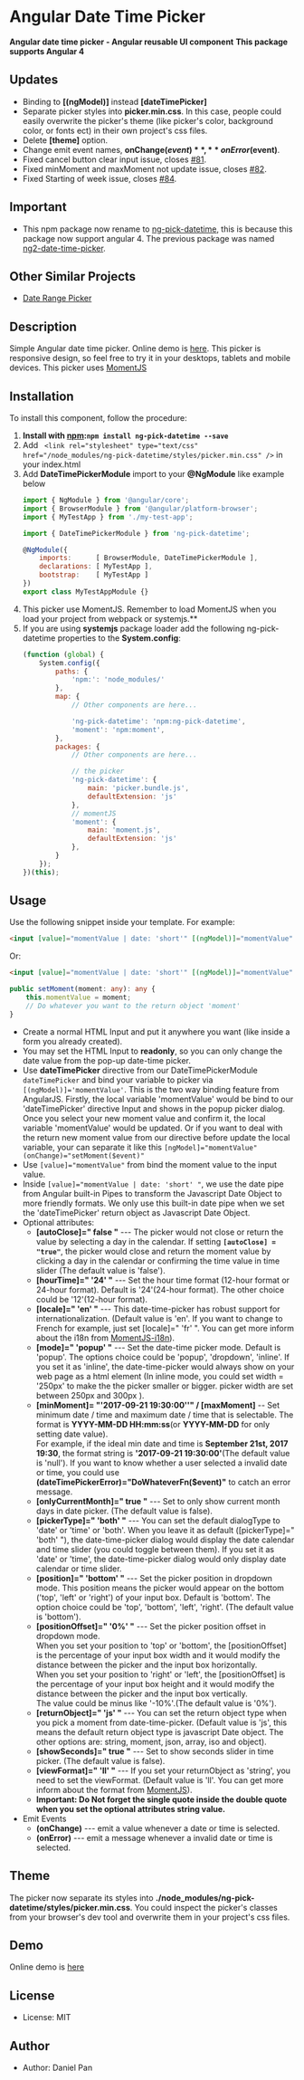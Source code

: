 
# Angular Date Time Picker

**Angular date time picker - Angular reusable UI component**
**This package supports Angular 4**

## Updates
* Binding to **[(ngModel)]** instead **[dateTimePicker]**
* Separate picker styles into **picker.min.css**. In this case, people could easily overwrite the 
    picker's theme (like picker's color, background color, or fonts ect) in their own project's css files.
* Delete **[theme]** option.
* Change emit event names, **onChange($event)**, **onError($event)**.
* Fixed cancel button clear input issue, closes [#81](https://github.com/DanielYKPan/date-time-picker/issues/81).
* Fixed minMoment and maxMoment not update issue, closes [#82](https://github.com/DanielYKPan/date-time-picker/issues/82).
* Fixed Starting of week issue, closes [#84](https://github.com/DanielYKPan/date-time-picker/issues/84).

## Important
* This npm package now rename to [ng-pick-datetime](https://www.npmjs.com/package/ng-pick-datetime), this is because this package now support angular 4. The previous package was named [ng2-date-time-picker](https://www.npmjs.com/package/ng2-date-time-picker).

## Other Similar Projects

* [Date Range Picker](https://github.com/DanielYKPan/date-range-picker)

## Description
Simple Angular date time picker. Online demo is [here](https://danielykpan.github.io/date-time-picker/). 
This picker is responsive design, so feel free to try it in your desktops, tablets and mobile devices. 
This picker uses [MomentJS](http://momentjs.com/)

## Installation

To install this component, follow the procedure:

1. __Install with [npm](https://www.npmjs.com):`npm install ng-pick-datetime --save`__
2. Add ``` <link rel="stylesheet" type="text/css" href="/node_modules/ng-pick-datetime/styles/picker.min.css" />``` in your index.html
3. Add __DateTimePickerModule__ import to your __@NgModule__ like example below
    ```js
    import { NgModule } from '@angular/core';
    import { BrowserModule } from '@angular/platform-browser';
    import { MyTestApp } from './my-test-app';

    import { DateTimePickerModule } from 'ng-pick-datetime';

    @NgModule({
        imports:      [ BrowserModule, DateTimePickerModule ],
        declarations: [ MyTestApp ],
        bootstrap:    [ MyTestApp ]
    })
    export class MyTestAppModule {}
    ```
4. This picker use MomentJS. Remember to load MomentJS when you load your project from webpack or systemjs.**
5. If you are using __systemjs__ package loader add the following ng-pick-datetime properties to the __System.config__:
    ```js
    (function (global) {
        System.config({
            paths: {
                'npm:': 'node_modules/'
            },
            map: {
                // Other components are here...

                'ng-pick-datetime': 'npm:ng-pick-datetime',
                'moment': 'npm:moment',
            },
            packages: {
                // Other components are here...

				// the picker
                'ng-pick-datetime': {
                    main: 'picker.bundle.js',
                    defaultExtension: 'js'
                },
                // momentJS
                'moment': {
	                main: 'moment.js',
	                defaultExtension: 'js'
	            },
            }
        });
    })(this);
    ```

## Usage

Use the following snippet inside your template. For example:

```html
<input [value]="momentValue | date: 'short'" [(ngModel)]="momentValue" dateTimePicker />
```
<p>Or:</p>

```html
<input [value]="momentValue | date: 'short'" [(ngModel)]="momentValue" dateTimePicker (onChange)="setMoment($event)" />
```
```typescript
public setMoment(moment: any): any {
    this.momentValue = moment;
    // Do whatever you want to the return object 'moment'
}
```

 * Create a normal HTML Input and put it anywhere you want (like inside a form you already created). 
 * You may set the HTML Input to **readonly**, so you can only change the date value from the pop-up date-time picker.
 * Use **dateTimePicker** directive from our DateTimePickerModule `dateTimePicker` and bind your variable to picker via `[(ngModel)]='momentValue'`. 
    This is the two way binding feature from AngularJS.
    Firstly, the local variable 'momentValue' would be bind to our 'dateTimePicker' directive Input and shows in the popup picker dialog.
    Once you select your new moment value and confirm it, the local variable 'momentValue' would be updated. Or if you want to deal
    with the return new moment value from our directive before update the local variable, your can separate it like this `[ngModel]="momentValue" (onChange)="setMoment($event)"`
 * Use `[value]="momentValue"` from bind the moment value to the input value. 
 * Inside `[value]="momentValue | date: 'short' "`, we use the date pipe from Angular built-in Pipes to transform the Javascript Date Object to more friendly formats.
    We only use this built-in date pipe when we set the 'dateTimePicker' return object as Javascript Date Object.
 * Optional attributes:
    * **[autoClose]=" false "** --- The picker would not close or return the value by selecting a day in the calendar. 
        If setting __`[autoClose] = "true"`__, the picker would close and return the moment value by clicking a day in the calendar or confirming the time value in time slider 
        (The default value is 'false').
    * **[hourTime]=" '24' "** --- Set the hour time format (12-hour format or 24-hour format). 
        Default is '24'(24-hour format). The other choice could be '12'(12-hour format).
    * **[locale]=" 'en' "** --- This date-time-picker has robust support for internationalization. 
        (Default value is 'en'. If you want to change to French for example, just set [locale]=" 'fr' ". You can get more inform about the i18n from [MomentJS-i18n](http://momentjs.com/docs/#/i18n/)).
    * **[mode]=" 'popup' "** --- Set the date-time picker mode. Default is 'popup'. 
        The options choice could be 'popup', 'dropdown', 'inline'. 
        If you set it as 'inline', the date-time-picker would always show on your web page as a html element (In inline mode, you could set width = '250px' to make the the picker smaller or bigger. picker width are set between 250px and 300px ).
    * **[minMoment]= "'2017-09-21 19:30:00''" / [maxMoment]** -- Set minimum date / time and maximum date / time that is selectable. The format is **YYYY-MM-DD HH:mm:ss**(or **YYYY-MM-DD** for only setting date value).
        <br />
        For example, if the ideal min date and time is **September 21st, 2017 19:30**, the format string is **'2017-09-21 19:30:00'**(The default value is 'null'). 
        If you want to know whether a user selected a invalid date or time, you could use **(dateTimePickerError)="DoWhateverFn($event)"** to catch an error message.
    * **[onlyCurrentMonth]=" true "** --- Set to only show current month days in date picker. (The default value is false).
    * **[pickerType]=" 'both' "** --- You can set the default dialogType to 'date' or 'time' or 'both'. 
        When you leave it as default ([pickerType]=" 'both' "), the date-time-picker dialog would display the date calendar and time slider (you could toggle between them). 
        If you set it as 'date' or 'time', the date-time-picker dialog would only display date calendar or time slider.
    * **[position]=" 'bottom' "** --- Set the picker position in dropdown mode. This position means the picker would appear on the bottom ('top', 'left' or 'right') of your input box. 
        Default is 'bottom'. The option choice could be 'top', 'bottom', 'left', 'right'. (The default value is 'bottom').
    * **[positionOffset]=" '0%' "** --- Set the picker position offset in dropdown mode.
        <br />
        When you set your position to 'top' or 'bottom', the [positionOffset] is the percentage of your input box width and 
        it would modify the distance between the picker and the input box horizontally.
        <br />
        When you set your position to 'right' or 'left', the [positionOffset] is the percentage of your input box height and 
        it would modify the distance between the picker and the input box vertically.
        <br />
        The value could be minus like '-10%'.(The default value is '0%').
    * **[returnObject]=" 'js' "** --- You can set the return object type when you pick a moment from date-time-picker. 
        (Default value is 'js', this means the default return object type is javascript Date object. 
        The other options are: string, moment, json, array, iso and object).
    * **[showSeconds]=" true "** --- Set to show seconds slider in time picker. (The default value is false).
    * **[viewFormat]=" 'll' "** --- If you set your returnObject as 'string', you need to set the viewFormat. (Default value is 'll'. You can get more inform about the format from [MomentJS](http://momentjs.com/docs/#/parsing/string-format/)).
    * **Important: Do Not forget the single quote inside the double quote when you set the optional attributes string value.**
 * Emit Events
    * **(onChange)** --- emit a value whenever a date or time is selected.
    * **(onError)** --- emit a message whenever a invalid date or time is selected.
    
## Theme
The picker now separate its styles into **./node_modules/ng-pick-datetime/styles/picker.min.css**.
You could inspect the picker's classes from your browser's dev tool and overwrite them in your project's css files.


## Demo
Online demo is [here](https://danielykpan.github.io/date-time-picker/)

## License
* License: MIT

## Author
* Author: Daniel Pan
